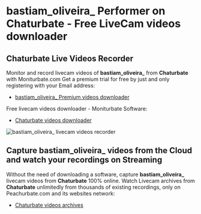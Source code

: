 # bastiam_oliveira_ Performer on Chaturbate - Free LiveCam videos downloader

## Chaturbate Live Videos Recorder

Monitor and record livecam videos of **bastiam_oliveira_** from **Chaturbate** with Moniturbate.com
Get a premium trial for free by just and only registering with your Email address:
* [bastiam_oliveira_ Premium videos downloader](https://moniturbate.com/request-demo-licence-key.html)

Free livecam videos downloader - Moniturbate Software:
* [Chaturbate videos downloader](https://moniturbate.com/moniturbate-download-software.html)

![bastiam_oliveira_ livecam videos recorder](https://peachurnet.com/templates/moniturbate-software.png)


## Capture bastiam_oliveira_ videos from the Cloud and watch your recordings on Streaming

Without the need of downloading a software, capture **bastiam_oliveira_** livecam videos from **Chaturbate** 100% online.
Watch Livecam archives from **Chaturbate** unlimitedly from thousands of existing recordings, only on Peachurbate.com and its websites network:
* [Chaturbate videos archives](https://peachurnet.com/)